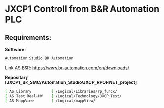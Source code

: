 # JXCP1 Controll from B&R Automation PLC

## Requirements:

**Software:**
```bash
Automation Studio BR Automation
```

Link AS B&R: https://www.br-automation.com/en/downloads/ 

**Repositary [JXCP1_BR_SMC/Automation_Studio/JXCP_RPOFINET_project]:**

```bash
[ AS Library         ] /Logical/Libraries/rp_funcx/
[ AS Test Real-HW    ] /Logical/Technology/JXCP_Test/
[ AS MappView        ] /Logical/mappView/
```
